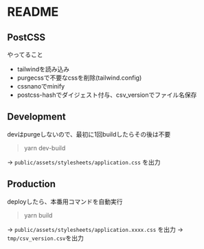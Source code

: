 # README

## PostCSS
やってること

- tailwindを読み込み
- purgecssで不要なcssを削除(tailwind.config)
- cssnanoでminify
- postcss-hashでダイジェスト付与、csv_versionでファイル名保存


## Development
devはpurgeしないので、最初に1回buildしたらその後は不要

> yarn dev-build

-> `public/assets/stylesheets/application.css` を出力


## Production
deployしたら、本番用コマンドを自動実行

> yarn build

-> `public/assets/stylesheets/application.xxxx.css` を出力
-> `tmp/csv_version.csv`を出力
